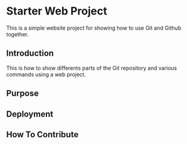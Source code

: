 
# Starter Web Project

This is a simple website project for showing how to use Git and Github together. 

## Introduction 

This is how to show differents parts of the Git repository and various commands using a web project. 

## Purpose


## Deployment 

## How To Contribute